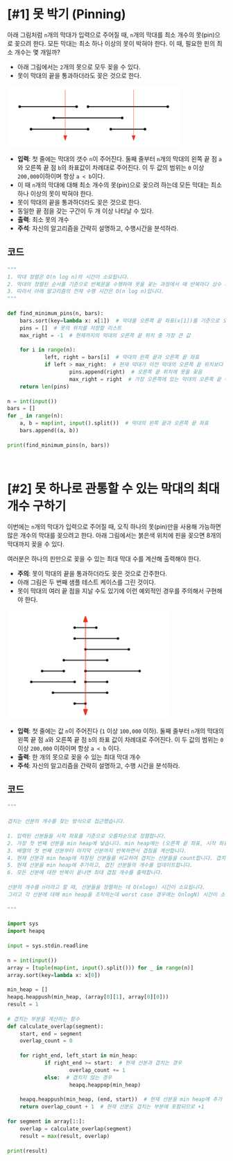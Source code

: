 # [#1] 못 박기 (Pinning)

아래 그림처럼 `n`개의 막대가 입력으로 주어질 때, `n`개의 막대를 최소 개수의 못(pin)으로 꽂으려 한다. 모든 막대는 최소 하나 이상의 못이 박혀야 한다. 이 때, 필요한 핀의 최소 개수는 몇 개일까?

- 아래 그림에서는 `2`개의 못으로 모두 꽂을 수 있다.
- 못이 막대의 끝을 통과하더라도 꽂은 것으로 한다.

<img src="./pinning1.png" alt="pinning1" style="zoom:50%;" />

* **입력**: 첫 줄에는 막대의 갯수 `n`이 주어진다. 둘째 줄부터 `n`개의 막대의 왼쪽 끝 점 `a`와 오른쪽 끝 점 `b`의 좌표값이 차례대로 주어진다. 이 두 값의 범위는 `0` 이상 `200,000`이하이며 항상 `a < b`이다. 
* 이 때 `n`개의 막대에 대해 최소 개수의 못(pin)으로 꽂으려 하는데 모든 막대는 최소 하나 이상의 못이 박혀야 한다. 
* 못이 막대의 끝을 통과하더라도 꽂은 것으로 한다. 
* 동일한 끝 점을 갖는 구간이 두 개 이상 나타날 수 있다.
* **출력**: 최소 못의 개수
* **주석**: 자신의 알고리즘을 간략히 설명하고, 수행시간을 분석하라.



## 코드

```python
"""
1. 막대 정렬은 O(n log n)의 시간이 소요됩니다.
2. 막대의 정렬된 순서를 기준으로 반복문을 수행하며 못을 꽂는 과정에서 매 반복마다 상수 시간의 연산을 하므로 O(n)의 시간이 소요됩니다.
3. 따라서 아래 알고리즘의 전체 수행 시간은 O(n log n)입니다.
"""

def find_minimum_pins(n, bars):
	bars.sort(key=lambda x: x[1])  # 막대를 오른쪽 끝 좌표(x[1])를 기준으로 오름차순 정렬
	pins = []  # 못의 위치를 저장할 리스트
	max_right = -1  # 현재까지의 막대의 오른쪽 끝 위치 중 가장 큰 값

	for i in range(n):
			left, right = bars[i]  # 막대의 왼쪽 끝과 오른쪽 끝 좌표
			if left > max_right:  # 현재 막대가 이전 막대의 오른쪽 끝 위치보다 오른쪽에 있으면
					pins.append(right)  # 오른쪽 끝 위치에 못을 꽂음
					max_right = right  # 가장 오른쪽에 있는 막대의 오른쪽 끝 위치를 갱신
	return len(pins)

n = int(input())
bars = []
for _ in range(n):
	a, b = map(int, input().split())  # 막대의 왼쪽 끝과 오른쪽 끝 좌표
	bars.append((a, b))

print(find_minimum_pins(n, bars))

```

<br>



# [#2] 못 하나로 관통할 수 있는 막대의 최대 개수 구하기

이번에는 `n`개의 막대가 입력으로 주어질 때, 오직 하나의 못(pin)만을 사용해 가능하면 많은 개수의 막대를 꽂으려고 한다. 아래 그림에서는 붉은색 위치에 핀을 꽂으면 8개의 막대까지 꽂을 수 있다.

여러분은 하나의 핀만으로 꽂을 수 있는 최대 막대 수를 계산해 출력해야 한다.

* **주의**: 못이 막대의 끝을 통과하더라도 꽂은 것으로 간주한다.
* 아래 그림은 두 번째 샘플 테스트 케이스를 그린 것이다.
* 못이 막대의 여러 끝 점을 지날 수도 있기에 이런 예외적인 경우를 주의해서 구현해야 한다.

<img src="./pinning2.png" alt="pinning2" style="zoom:50%;" />

* **입력**: 첫 줄에는 값 `n`이 주어진다 (`1` 이상 `100,000` 이하). 둘째 줄부터 `n`개의 막대의 왼쪽 끝 점 `a`와 오른쪽 끝 점 `b`의 좌표 값이 차례대로 주어진다. 이 두 값의 범위는 `0` 이상 `200,000` 이하이며 항상 `a < b` 이다.  
* **출력**: 한 개의 못으로 꽂을 수 있는 최대 막대 개수
* **주석**: 자신의 알고리즘을 간략히 설명하고, 수행 시간을 분석하라.



## 코드

```python
"""

겹치는 선분의 개수를 찾는 방식으로 접근했습니다.

1. 입력된 선분들을 시작 좌표를 기준으로 오름차순으로 정렬합니다.
2. 가장 첫 번째 선분을 min heap에 넣습니다. min heap에는 (오른쪽 끝 좌표, 시작 좌표) 형태로 저장됩니다.
3. 배열의 첫 번째 선분부터 마지막 선분까지 반복하면서 겹침을 계산합니다.
4. 현재 선분과 min heap에 저장된 선분들을 비교하여 겹치는 선분들을 count합니다. 겹치지 않는 선분은 min heap에서 제거합니다.
5. 현재 선분을 min heap에 추가하고, 겹친 선분들의 개수를 업데이트합니다.
6. 모든 선분에 대한 반복이 끝나면 최대 겹침 개수를 출력합니다.

선분의 개수를 n이라고 할 때, 선분들을 정렬하는 데 O(nlogn) 시간이 소요됩니다. 
그리고 각 선분에 대해 min heap을 조작하는데 worst case 경우에는 OnlogN) 시간이 소요됩니다. 따라서, 이 알고리즘의 총 시간 복잡도는 O(nlogn)입니다.

"""

import sys
import heapq

input = sys.stdin.readline

n = int(input())
array = [tuple(map(int, input().split())) for _ in range(n)]
array.sort(key=lambda x: x[0])

min_heap = []
heapq.heappush(min_heap, (array[0][1], array[0][0]))
result = 1

# 겹치는 부분을 계산하는 함수
def calculate_overlap(segment):
	start, end = segment
	overlap_count = 0

	for right_end, left_start in min_heap:
			if right_end >= start:  # 현재 선분과 겹치는 경우
					overlap_count += 1
			else:  # 겹치지 않는 경우
					heapq.heappop(min_heap)

	heapq.heappush(min_heap, (end, start))  # 현재 선분을 min heap에 추가
	return overlap_count + 1  # 현재 선분도 겹치는 부분에 포함되므로 +1

for segment in array[1:]:
	overlap = calculate_overlap(segment)
	result = max(result, overlap)

print(result)
```

